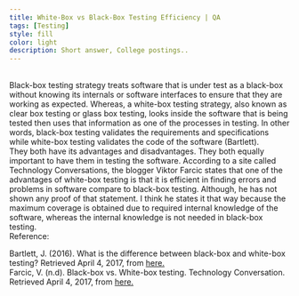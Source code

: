```yaml
---
title: White-Box vs Black-Box Testing Efficiency | QA
tags: [Testing]
style: fill
color: light
description: Short answer, College postings..
---
```


<br>
Black-box testing strategy treats software that is under test as a black-box without knowing its internals or software interfaces to ensure that they are working as expected. Whereas, a white-box testing strategy, also known as clear box testing or glass box testing, looks inside the software that is being tested then uses that information as one of the processes in testing. In other words, black-box testing validates the requirements and specifications while white-box testing validates the code of the software (Bartlett).

<br>
They both have its advantages and disadvantages. They both equally important to have them in testing the software. According to a site called Technology Conversations, the blogger Viktor Farcic states that one of the advantages of white-box testing is that it is efficient in finding errors and problems in software compare to black-box testing. Although, he has not shown any proof of that statement. I think he states it that way because the maximum coverage is obtained due to required internal knowledge of the software, whereas the internal knowledge is not needed in black-box testing.

<br>
Reference:

Bartlett, J. (2016). What is the difference between black-box and white-box testing? Retrieved April 4, 2017, from [here.](https://blog.testlodge.com/what-is-the-difference-between-black-box-and-white-box-testing/) <br>
Farcic, V. (n.d). Black-box vs. White-box testing. Technology Conversation. Retrieved April 4, 2017, from [here.](https://technologyconversations.com/2013/12/11/black-box-vs-white-box-testing/)
